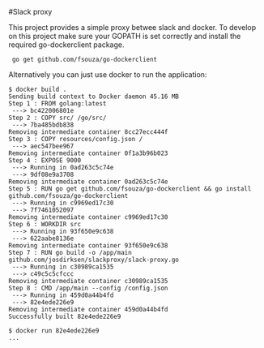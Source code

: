 #Slack proxy

This project provides a simple proxy betwee slack and docker. To develop on this project make sure your 
 GOPATH is set correctly and install the required go-dockerclient package.

```
 go get github.com/fsouza/go-dockerclient
```

Alternatively you can just use docker to run the application:

``` 
$ docker build .
Sending build context to Docker daemon 45.16 MB
Step 1 : FROM golang:latest
 ---> bc422006801e
Step 2 : COPY src/ /go/src/
 ---> 7ba485bdb838
Removing intermediate container 8cc27ecc444f
Step 3 : COPY resources/config.json /
 ---> aec547bee967
Removing intermediate container 0f1a3b96b023
Step 4 : EXPOSE 9000
 ---> Running in 0ad263c5c74e
 ---> 9df08e9a3708
Removing intermediate container 0ad263c5c74e
Step 5 : RUN go get github.com/fsouza/go-dockerclient && go install github.com/fsouza/go-dockerclient
 ---> Running in c9969ed17c30
 ---> 7f7461052097
Removing intermediate container c9969ed17c30
Step 6 : WORKDIR src
 ---> Running in 93f650e9c638
 ---> 622aabe8136e
Removing intermediate container 93f650e9c638
Step 7 : RUN go build -o /app/main github.com/josdirksen/slackproxy/slack-proxy.go
 ---> Running in c30989ca1535
 ---> c49c5c5cfccc
Removing intermediate container c30989ca1535
Step 8 : CMD /app/main --config /config.json
 ---> Running in 459d0a44b4fd
 ---> 82e4ede226e9
Removing intermediate container 459d0a44b4fd
Successfully built 82e4ede226e9
 
$ docker run 82e4ede226e9
...
```